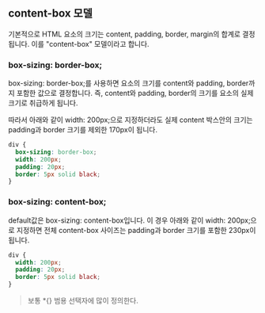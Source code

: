 
## content-box 모델
기본적으로 HTML 요소의 크기는 content, padding, border, margin의 합계로 결정됩니다. 이를 "content-box" 모델이라고 합니다.

### box-sizing: border-box;
box-sizing: border-box;를 사용하면 요소의 크기를 content와 padding, border까지 포함한 값으로 결정합니다. 즉, content와 padding, border의 크기를 요소의 실제 크기로 취급하게 됩니다.  

따라서 아래와 같이 width: 200px;으로 지정하더라도 실제 content 박스안의 크기는 padding과 border 크기를 제외한 170px이 됩니다.

```css
div {
  box-sizing: border-box;
  width: 200px;
  padding: 20px;
  border: 5px solid black;
}
```

### box-sizing: content-box;
default값은 box-sizing: content-box입니다. 이 경우 아래와 같이 width: 200px;으로 지정하면 전체 content-box 사이즈는  padding과 border 크기를 포함한 230px이 됩니다.

```css
div {
  width: 200px;
  padding: 20px;
  border: 5px solid black;
}
```


> 보통 *{} 범용 선택자에 많이 정의한다.